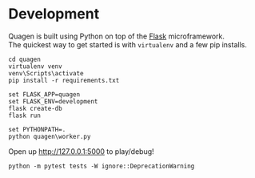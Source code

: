
Development
===========

Quagen is built using Python on top of the [Flask][flask] microframework.  
The quickest way to get started is with `virtualenv` and a few pip installs.

    cd quagen
    virtualenv venv
    venv\Scripts\activate
    pip install -r requirements.txt
     
    set FLASK_APP=quagen
    set FLASK_ENV=development    
    flask create-db
    flask run
     
    set PYTHONPATH=.
    python quagen\worker.py

Open up http://127.0.0.1:5000 to play/debug!

    python -m pytest tests -W ignore::DeprecationWarning

[flask]: http://flask.pocoo.org/